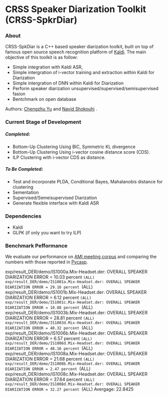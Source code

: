 # CRSS Speaker Diarization Toolkit (CRSS-SpkrDiar)
### About
CRSS-SpkDiar is a C++ based speaker diarization toolkit, built on top of famous open source speech recognition platform of [Kaldi](http://kaldi.sourceforge.net/). The main objective of this toolkit is as follow:

  - Simple integration with Kaldi ASR, 
  - Simple intergration of i-vector training and extraction within Kaldi for Diarization
  - Simple intergration of DNN within Kaldi for Diarization 
  - Perform speaker diarization unsupervised/supervised/semisupervised fasion
  - Bentchmark on open database

Authors: [Chengzhu Yu](https://sites.google.com/site/chengzhuyu0/home) and [Navid Shokouhi](https://scholar.google.com/citations?user=DHxzPt8AAAAJ&hl=en) .

### Current Stage of Development
##### Completed:
 - Bottom-Up Clustering Using BIC, Symmetric KL divergence
 - Bottom-Up Clustering Using i-vector cosine distance score (CDS).
 - ILP Clustering with i-vector CDS as distance.

##### To Be Completed:
 - Test and incorporate PLDA, Conditional Bayes, Mahalanobis distance for clustering    
 - Sementation
 - Supervised/Semeisupervised Diarization
 - Generate flexible interface with Kaldi ASR

### Dependencies
  - Kaldi
  - GLPK (if only you want to try ILP)
  
### Benchmark Pefformance
We evaluate our performance on [AMI meeting corpus](http://groups.inf.ed.ac.uk/ami/download/) and comparing the numbers with those reported in [Pycasp](http://multimedia.icsi.berkeley.edu/scalable-big-data-analysis/pycasp/).
  
exp/result_DER/demo/IS1000a.Mix-Headset.der: OVERALL SPEAKER DIARIZATION ERROR = 10.03 percent `(ALL)
exp/result_DER/demo/IS1001a.Mix-Headset.der: OVERALL SPEAKER DIARIZATION ERROR = 29.16 percent `(ALL)
exp/result_DER/demo/IS1001b.Mix-Headset.der: OVERALL SPEAKER DIARIZATION ERROR = 6.12 percent `(ALL)
exp/result_DER/demo/IS1001c.Mix-Headset.der: OVERALL SPEAKER DIARIZATION ERROR = 10.88 percent `(ALL)
exp/result_DER/demo/IS1003b.Mix-Headset.der: OVERALL SPEAKER DIARIZATION ERROR = 28.81 percent `(ALL)
exp/result_DER/demo/IS1003d.Mix-Headset.der: OVERALL SPEAKER DIARIZATION ERROR = 40.32 percent `(ALL)
exp/result_DER/demo/IS1006b.Mix-Headset.der: OVERALL SPEAKER DIARIZATION ERROR = 6.57 percent `(ALL)
exp/result_DER/demo/IS1006d.Mix-Headset.der: OVERALL SPEAKER DIARIZATION ERROR = 48.16 percent `(ALL)
exp/result_DER/demo/IS1008a.Mix-Headset.der: OVERALL SPEAKER DIARIZATION ERROR = 21.68 percent `(ALL)
exp/result_DER/demo/IS1008b.Mix-Headset.der: OVERALL SPEAKER DIARIZATION ERROR = 2.47 percent `(ALL)
exp/result_DER/demo/IS1008c.Mix-Headset.der: OVERALL SPEAKER DIARIZATION ERROR = 37.64 percent `(ALL)
exp/result_DER/demo/IS1008d.Mix-Headset.der: OVERALL SPEAKER DIARIZATION ERROR = 32.27 percent `(ALL)
Avergage: 22.8425
